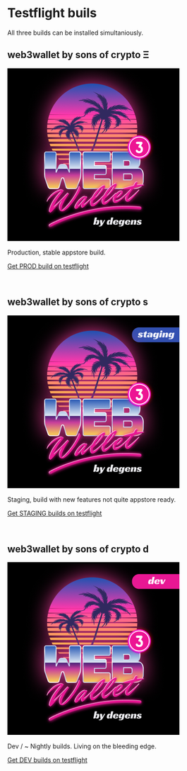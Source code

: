# Testflight buils

All three builds can be installed simultaniously.



## web3wallet by sons of crypto Ξ
![testflight_prod.png](../images/testflight_prod.png)

Production, stable appstore build. 

[Get PROD build on testflight](https://testflight.apple.com/join/I4DFVaiH)


<br/>

## web3wallet by sons of crypto s
![testflight_prod.png](../images/testflight_staging.png)

Staging, build with new features not quite appstore ready. 

[Get STAGING builds on testflight](https://testflight.apple.com/join/5GiDXNJ3)


<br/>

## web3wallet by sons of crypto d

![testflight_dev.png](../images/testflight_dev.png)

Dev / ~ Nightly builds. Living on the bleeding edge. 

[Get DEV builds on testflight](https://testflight.apple.com/join/85JEPH96)

